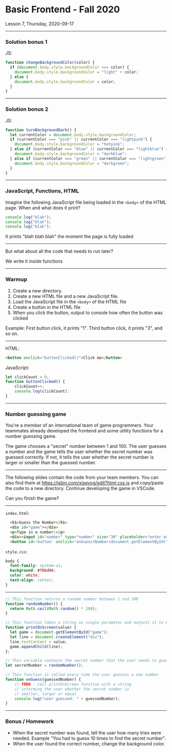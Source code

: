 <!-- .slide: id="lesson7" -->

# Basic Frontend - Fall 2020

Lesson 7, Thursday, 2020-09-17

---

### Solution bonus 1

JS:

```js
function changeBackgroundColor(color) {
  if (document.body.style.backgroundColor === color) {
    document.body.style.backgroundColor = "light" + color;
  } else {
    document.body.style.backgroundColor = color;
  }
}
```

---

### Solution bonus 2

JS:

```js
function turnBackgroundDark() {
  let currentColor = document.body.style.backgroundColor;
  if (currentColor === "pink" || currentColor === "lightpink") {
    document.body.style.backgroundColor = "hotpink";
  } else if (currentColor === "blue" || currentColor === "lightblue") {
    document.body.style.backgroundColor = "darkblue";
  } else if (currentColor === "green" || currentColor === "lightgreen") {
    document.body.style.backgroundColor = "darkgreen";
  }
}
```

---

### JavaScript, Functions, HTML

Imagine the following JavaScript file being loaded in the `<body>` of the HTML page. When and what does it print?

```js
console.log("blah");
console.log("blah");
console.log("blah");
```

It prints "blah blah blah" the moment the page is fully loaded<!-- .element: class="fragment" -->

---

But what about all the code that needs to run later?

We write it inside functions<!-- .element: class="fragment" -->

---

### Warmup

1. Create a new directory.
1. Create a new HTML file and a new JavaScript file.
1. Load the JavaScript file in the `<body>` of the HTML file
1. Create a button in the HTML file
1. When you click the button, output to console how often the button was clicked

Example: First button click, it prints "1". Third button click, it prints "3", and so on.

---

HTML:
```html
<button onclick="buttonClicked()">Click me</button>
```

JavaScript:
```js
let clickCount = 0;
function buttonClicked() {
    clickCount++;
    console.log(clickCount);
}
```

---

### Number guessing game

You're a member of an international team of game programmers. Your teammates already developed the frontend and some utility functions for a number guessing game.

The game chooses a "secret" number between 1 and 100. The user guesses a number and the game tells the user whether the secret number was guessed correctly. If not, it tells the user whether the secret number is larger or smaller than the guessed number.

---

The following slides contain the code from your team members. You can also find them at https://jsbin.com/xisevog/edit?html,css,js and copy/paste the code to a new directory. Continue developing the game in VSCode.

Can you finish the game?

---

`index.html`:
```html
  <h1>Guess the Number</h1>
  <div id="game"></div>
  <p>Type in a number:</p>
  <div><input id="number" type="number" size="30" placeholder="enter number"/></div>
  <button id='button' onclick='onGuess(Number(document.getElementById("number").value))'>Guess</button>
```

`style.css`:
```css
body {
  font-family: system-ui;
  background: #f06d06;
  color: white;
  text-align: center;
}
```

---

```js
// This function returns a random number between 1 and 100
function randomNumber() {
  return Math.ceil(Math.random() * 100);
}

// This function takes a string as single parameter and outputs it to HTML
function printOnScreen(value) {
  let game = document.getElementById("game");
  let line = document.createElement("div");
  line.textContent = value;
  game.appendChild(line);
};

// This variable contains the secret number that the user needs to guess
let secretNumber = randomNumber();

// This function is called every time the user guesses a new number
function onGuess(guessedNumber) {
    // TODO - call printOnScreen function with a string
    // informing the user whether the secret number is
    // smaller, larger or equal
    console.log("user guessed: " + guessedNumber);
}
```

---

### Bonus / Homework

* When the secret number was found, tell the user how many tries were needed. Example "You had to guess 10 times to find the secret number".
* When the user found the correct number, change the background color.
